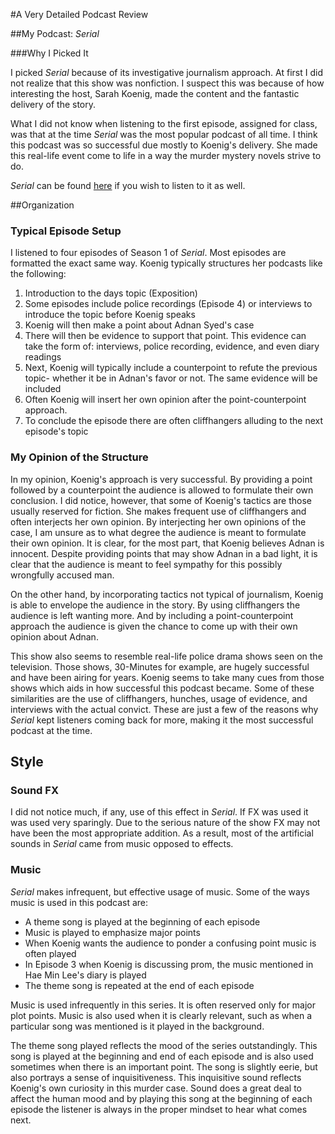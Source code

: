 #A Very Detailed Podcast Review

##My Podcast: *Serial*

###Why I Picked It

I picked *Serial* because of its investigative journalism approach. At first I did not realize that this show was nonfiction. I suspect this was because of how interesting the host, Sarah Koenig, made the content and the fantastic delivery of the story.


What I did not know when listening to the first episode, assigned for class, was that at the time *Serial* was the most popular podcast of all time. I think this podcast was so successful due mostly to Koenig's delivery. She made this real-life event come to life in a way the murder mystery novels strive to do.

*Serial* can be found [here](https://serialpodcast.org/season-one) if you wish to listen to it as well.

##Organization

### Typical Episode Setup

I listened to four episodes of Season 1 of *Serial*. Most episodes are formatted the exact same way. Koenig typically structures her podcasts like the following:
1. Introduction to the days topic (Exposition) 
1. Some episodes include police recordings (Episode 4) or interviews to introduce the topic before Koenig speaks
1.  Koenig will then make a point about Adnan Syed's case
1. There will then be evidence to support that point. This evidence can take the form of: interviews, police recording, evidence, and even diary readings 
1. Next, Koenig will typically include a counterpoint to refute the previous topic- whether it be in Adnan's favor or not. The same evidence will be included
1. Often Koenig will insert her own opinion after the point-counterpoint approach. 
1. To conclude the episode there are often cliffhangers alluding to the next episode's topic

### My Opinion of the Structure 

In my opinion, Koenig's approach is very successful. By providing a point followed by a counterpoint the audience is allowed to formulate their own conclusion. I did notice, however, that some of Koenig's tactics are those usually reserved for fiction. She makes frequent use of cliffhangers and often interjects her own opinion. By interjecting her own opinions of the case, I am unsure as to what degree the audience is meant to formulate their own opinion. It is clear, for the most part, that Koenig believes Adnan is innocent. Despite providing points that may show Adnan in a bad light, it is clear that the audience is meant to feel sympathy for this possibly wrongfully accused man.

On the other hand, by incorporating tactics not typical of journalism, Koenig is able to envelope the audience in the story. By using cliffhangers the audience is left wanting more. And by including a point-counterpoint approach the audience is given the chance to come up with their own opinion about Adnan. 

This show also seems to resemble real-life police drama shows seen on the television. Those shows, 30-Minutes for example, are hugely successful and have been airing for years. Koenig seems to take many cues from those shows which aids in how successful this podcast became. Some of these similarities are the use of cliffhangers, hunches, usage of evidence, and interviews with the actual convict. These are just a few of the reasons why *Serial* kept listeners coming back for more, making it the most successful podcast at the time.

## Style

### Sound FX

I did not notice much, if any, use of this effect in *Serial*. If FX was used it was used very sparingly. Due to the serious nature of the show FX may not have been the most appropriate addition. As a result, most of the artificial  sounds in *Serial* came from music opposed to effects.

### Music

*Serial* makes infrequent, but effective usage of music. Some of the ways music is used in this podcast are:
* A theme song is played at the beginning of each episode
* Music is played to emphasize major points
* When Koenig wants the audience to ponder a confusing point music is often played
* In Episode 3 when Koenig is discussing prom, the music mentioned in Hae Min Lee's diary is played
* The theme song is repeated at the end of each episode 

Music is used infrequently in this series. It is often reserved only for major plot points. Music is also used when it is clearly relevant, such as when a particular song was mentioned is it played in the background.

The theme song played reflects the mood of the series outstandingly. This song is played at the beginning and end of each episode and is also used sometimes when there is an important point. The song is slightly eerie, but also portrays a sense of inquisitiveness. This inquisitive sound reflects Koenig's own curiosity in this murder case. Sound does a great deal to affect the human mood and by playing this song at the beginning of each episode the listener is always in the proper mindset to hear what comes next.
